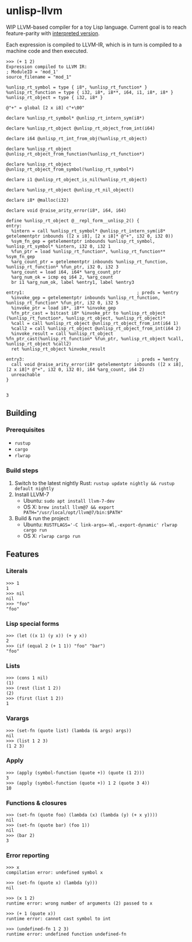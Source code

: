 # unlisp-llvm

WIP LLVM-based compiler for a toy Lisp language. Current goal is to reach feature-parity with [interpreted version](https://github.com/OlegTheCat/unlisp).

Each expression is compiled to LLVM-IR, which is in turn is compiled to a machine code and then executed.

```
>>> (+ 1 2)
Expression compiled to LLVM IR:
; ModuleID = 'mod_1'
source_filename = "mod_1"

%unlisp_rt_symbol = type { i8*, %unlisp_rt_function* }
%unlisp_rt_function = type { i32, i8*, i8**, i64, i1, i8*, i8* }
%unlisp_rt_object = type { i32, i8* }

@"+" = global [2 x i8] c"+\00"

declare %unlisp_rt_symbol* @unlisp_rt_intern_sym(i8*)

declare %unlisp_rt_object @unlisp_rt_object_from_int(i64)

declare i64 @unlisp_rt_int_from_obj(%unlisp_rt_object)

declare %unlisp_rt_object @unlisp_rt_object_from_function(%unlisp_rt_function*)

declare %unlisp_rt_object @unlisp_rt_object_from_symbol(%unlisp_rt_symbol*)

declare i1 @unlisp_rt_object_is_nil(%unlisp_rt_object)

declare %unlisp_rt_object @unlisp_rt_nil_object()

declare i8* @malloc(i32)

declare void @raise_arity_error(i8*, i64, i64)

define %unlisp_rt_object @__repl_form__unlisp_2() {
entry:
  %intern = call %unlisp_rt_symbol* @unlisp_rt_intern_sym(i8* getelementptr inbounds ([2 x i8], [2 x i8]* @"+", i32 0, i32 0))
  %sym_fn_gep = getelementptr inbounds %unlisp_rt_symbol, %unlisp_rt_symbol* %intern, i32 0, i32 1
  %fun_ptr = load %unlisp_rt_function*, %unlisp_rt_function** %sym_fn_gep
  %arg_count_ptr = getelementptr inbounds %unlisp_rt_function, %unlisp_rt_function* %fun_ptr, i32 0, i32 3
  %arg_count = load i64, i64* %arg_count_ptr
  %arg_num_ok = icmp eq i64 2, %arg_count
  br i1 %arg_num_ok, label %entry1, label %entry3

entry1:                                           ; preds = %entry
  %invoke_gep = getelementptr inbounds %unlisp_rt_function, %unlisp_rt_function* %fun_ptr, i32 0, i32 5
  %invoke_ptr = load i8*, i8** %invoke_gep
  %fn_ptr_cast = bitcast i8* %invoke_ptr to %unlisp_rt_object (%unlisp_rt_function*, %unlisp_rt_object, %unlisp_rt_object)*
  %call = call %unlisp_rt_object @unlisp_rt_object_from_int(i64 1)
  %call2 = call %unlisp_rt_object @unlisp_rt_object_from_int(i64 2)
  %invoke_result = call %unlisp_rt_object %fn_ptr_cast(%unlisp_rt_function* %fun_ptr, %unlisp_rt_object %call, %unlisp_rt_object %call2)
  ret %unlisp_rt_object %invoke_result

entry3:                                           ; preds = %entry
  call void @raise_arity_error(i8* getelementptr inbounds ([2 x i8], [2 x i8]* @"+", i32 0, i32 0), i64 %arg_count, i64 2)
  unreachable
}


3
```

## Building

### Prerequisites

* `rustup`
* `cargo`
* `rlwrap`

### Build steps

1. Switch to the latest nightly Rust: `rustup update nightly && rustup default nightly`
1. Install LLVM-7
   * Ubuntu: `sudo apt install llvm-7-dev`
   * OS X: `brew install llvm@7 && export PATH="/usr/local/opt/llvm@7/bin:$PATH"`
1. Build & run the project:
   * Ubuntu: `RUSTFLAGS='-C link-args=-Wl,-export-dynamic' rlwrap cargo run`
   * OS X: `rlwrap cargo run`

## Features

### Literals

```
>>> 1
1
>>> nil
nil
>>> "foo"
"foo"
```

### Lisp special forms

```
>>> (let ((x 1) (y x)) (+ y x))
2
>>> (if (equal 2 (+ 1 1)) "foo" "bar")
"foo"
```

### Lists

```
>>> (cons 1 nil)
(1)
>>> (rest (list 1 2))
(2)
>>> (first (list 1 2))
1
```

### Varargs

```
>>> (set-fn (quote list) (lambda (& args) args))
nil
>>> (list 1 2 3)
(1 2 3)
```

### Apply

```
>>> (apply (symbol-function (quote +)) (quote (1 2)))
3
>>> (apply (symbol-function (quote +)) 1 2 (quote 3 4))
10
```


### Functions & closures

```
>>> (set-fn (quote foo) (lambda (x) (lambda (y) (+ x y))))
nil
>>> (set-fn (quote bar) (foo 1))
nil
>>> (bar 2)
3
```

### Error reporting

```
>>> x
compilation error: undefined symbol x

>>> (set-fn (quote x) (lambda (y)))
nil

>>> (x 1 2)
runtime error: wrong number of arguments (2) passed to x

>>> (+ 1 (quote x))
runtime error: cannot cast symbol to int

>>> (undefined-fn 1 2 3)
runtime error: undefined function undefined-fn

```
